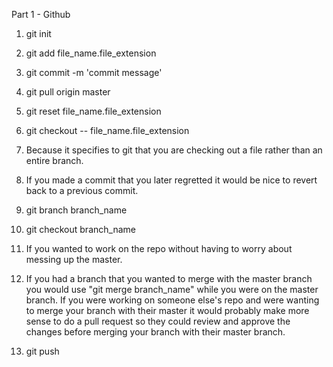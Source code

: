 Part 1 - Github
1. git init
2. git add file_name.file_extension
3. git commit -m 'commit message'

1. git pull origin master
2. git reset file_name.file_extension
3. git checkout -- file_name.file_extension
4. Because it specifies to git that you are checking out a file rather than an entire branch.  
5. If you made a commit that you later regretted it would be nice to revert back to a previous commit.

1. git branch branch_name
2. git checkout branch_name
3. If you wanted to work on the repo without having to worry about messing up the master.

1. If you had a branch that you wanted to merge with the master branch you would use "git merge branch_name" while you were on the master branch.  If you were working on someone else's repo and were wanting to merge your branch with their master it would probably make more sense to do a pull request so they could review and approve the changes before merging your branch with their master branch.
2. git push    
